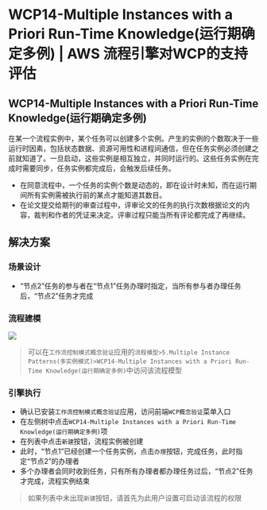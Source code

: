 # WCP14-Multiple Instances with a Priori Run-Time Knowledge(运行期确定多例) | AWS 流程引擎对WCP的支持评估

## WCP14-Multiple Instances with a Priori Run-Time Knowledge(运行期确定多例)

在某一个流程实例中，某个任务可以创建多个实例。产生的实例的个数取决于一些运行时因素，包括状态数据、资源可用性和进程间通信，但在任务实例必须创建之前就知道了。一旦启动，这些实例是相互独立，并同时运行的。这些任务实例在完成时需要同步，任务实例都完成后，会触发后续任务。

  * 在同意流程中，一个任务的实例个数是动态的，即在设计时未知，而在运行期间所有实例需被执行前的某点才能知道其数目。
  * 在论文提交给期刊的审查过程中，评审论文的任务的执行次数根据论文的内容，裁判和作者的凭证来决定。评审过程只能当所有评论都完成了再继续。

## 解决方案

### 场景设计

  * “节点2”任务的参与者在“节点1”任务办理时指定，当所有参与者办理任务后，“节点2”任务才完成

### 流程建模

![](https://docs.awspaas.com/reference-guide/aws-paas-wcp-reference-guide/part5/wcp14-process-model.png)

> 可以在`工作流控制模式概念验证`应用的`流程模型>5.Multiple Instance Patterns(多实例模式)>WCP14-Multiple Instances with a Priori Run-Time Knowledge(运行期确定多例)`中访问该流程模型

### 引擎执行

  * 确认已安装`工作流控制模式概念验证`应用，访问前端`WCP概念验证`菜单入口
  * 在左侧树中点击`WCP14-Multiple Instances with a Priori Run-Time Knowledge(运行期确定多例)`项
  * 在列表中点击`新建`按钮，流程实例被创建
  * 此时，“节点1”已经创建一个任务实例，点击`办理`按钮，完成任务，此时指定“节点2”的办理者
  * 多个办理者会同时收到任务，只有所有办理者都办理任务过后，“节点2”任务才完成，流程实例结束

> 如果列表中未出现`新建`按钮，请首先为此用户设置可启动该流程的权限